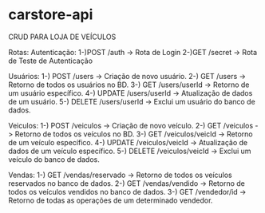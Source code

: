 # carstore-api

CRUD PARA LOJA DE VEÍCULOS

Rotas:
Autenticação:
1-)POST /auth -> Rota de Login
2-)GET /secret -> Rota de Teste de Autenticação

Usuários:
1-) POST /users -> Criação de novo usuário.
2-) GET /users -> Retorno de todos os usuários no BD.
3-) GET /users/userId -> Retorno de um usuário específico.
4-) UPDATE /users/userId -> Atualização de dados de um usuário.
5-) DELETE /users/userId -> Exclui um usuário do banco de dados.

Veiculos:
1-) POST /veiculos -> Criação de novo veículo.
2-) GET /veiculos -> Retorno de todos os veículos no BD.
3-) GET /veiculos/veicId -> Retorno de um veículo específico.
4-) UPDATE /veiculos/veicId -> Atualização de dados de um veículo específico.
5-) DELETE /veiculos/veicId -> Exclui um veículo do banco de dados.

Vendas:
1-) GET /vendas/reservado -> Retorno de todos os veículos reservados no banco de dados.
2-) GET /vendas/vendido -> Retorno de todos os veículos vendidos no banco de dados.
3-) GET /vendedor/id -> Retorno de todas as operações de um determinado vendedor.



